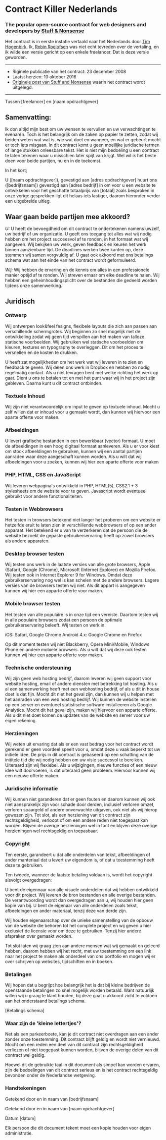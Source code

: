 # Contract Killer Nederlands
### The popular open-source contract for web designers and developers by [Stuff & Nonsense](http://stuffandnonsense.co.uk/)
Het contract is in eerste instatie vertaald naar het Nederlands door [Tim Hogenbirk](http://www.timhogenbirk.com/). Ik, [Robin Roelofsen](https://robinroelofsen.nl/) was niet echt tevreden over de vertaling, en ik wilde een versie gericht op een enkele freelancer. Dat is deze versie geworden.

* * *

* Riginele publicatie van het contract: 23 december 2008
* Laatst herzien: 10 oktober 2016
* [Originele post van Stuff and Nonsense](http://stuffandnonsense.co.uk/projects/contract-killer/) waarin het contract wordt uitgelegd.

* * *


Tussen [freelancer] en [naam opdrachtgever]

## Samenvatting:

Ik don altijd mijn best om uw wensen te vervullen en uw verwachtingen te evenaren. Toch is het belangrijk om de zaken op papier te zetten, zodat wij beiden weten wat wat is, wie wat doet en wanneer, en wat er gebeurt mocht er toch iets misgaan. In dit contract komt u geen moeilijke juridische termen of lange stukken onleesbare tekst. Het is niet mijn bedoeling u een contract te laten tekenen waar u misschien later spijt van krijgt. Wel wil ik het beste doen voor beide partijen, nu en in de toekomst.

In het kort;

U ([naam opdrachtgever]), gevestigd aan [adres opdrachtgever] huurt ons ([bedrijfsnaam]) gevestigd aan [adres bedrijf] in om voor u een website te ontwikkelen voor het geschatte totaalprijs van [totaal] zoals besproken in onze vorige gesprekken ligt dit helaas iets lastiger, daarom hieronder verder een uitgebreide uitleg.

## Waar gaan beide partijen mee akkoord?

*U:* U heeft de bevoegdheid om dit contract te ondertekenen namens uwzelf, uw bedrijf of uw organizatie. U geeft ons toegang tot alles wat wij nodig hebben om het project succeesvol af te ronden, in het formaat wat wij aangeven.
Wij bekijken uw werk, geven feedback en keuren het werk binnen aanzienbare tijd. De deadlines werken twee kanten op, deze stemmen wij samen vorgvuldig af. U gaat ook akkoord met ons betalings schema wat aan het einde van het contract wordt geformuleerd.

*Wij:* Wij hebben de ervaring en de kennis om alles in een professionele manier optijd af te ronden. Wij streven ernaar om elke deadline te halen. Wij hebben een geheimhoudingsplicht over de bestanden die gedeeld worden tijdens onze samenwerking.

## Juridisch

### Ontwerp

Wij ontwerpen look&feel fesigns, flexibele layouts die zich aan passen aan verschillende schermgrotes. Wij beginnen zo snel mogelijk met de ontwikkeling zodat wij geen tijd verspillen aan het maken van talloze statische voorbeelden.
Wij gebruiken wel statische voorbeelden om kleuren, textures en typography te overleggen. Dit om het proces te versnellen en de kosten te drukken.

U heeft zat mogelijkheden om het werk wat wij leveren in te zien en feedback te geven. Wij delen ons werk in Dropbox en hebben zo nodig regelmatig contact. Als u niet tevragen bent met welke richting het werk op gaat. Dient u ons te betalen tot en met het punt waar wij in het project zijn gebleven. Daarna kunt u dit contract ontbinden.

### Textuele Inhoud

Wij zijn niet verantwoordelijk om input te geven op textuele inhoud. Mocht u zelf willen dat er inhoud voor u gemaakt wordt, dan kunnen wij hiervoor een aparte offerte voor maken.

### Afbeeldingen

U levert grafische bestanden in een bewerkbaar (vector) formaat. U moet de afbeeldingen in een hoog digitaal formaat aanleveren. Als u er voor kiest om stock afbeeldingen te gebruiken, kunnen wij een aantal partijen aanraden waar deze aangeschaft kunnen worden. Als u wilt dat wij afbeeldingen voor u zoeken, kunnen wij hier een aparte offerte voor maken

### PHP, HTML, CSS en JavaScript

Wij leveren webpagina's ontwikkeld in PHP, HTML(5), CSS2.1 + 3 stylesheets om de website voor te geven. Javascript wordt eventueel gebruikt voor andere functionaliteiten.

### Testen in Webbrowsers


Het testen in browsers betekend niet langer het proberen om een website er hetzelfde eruit te laten zien in verschillende webbrowsers of op een ander apparaat. Het betekend er u van te verzerkeren dat de persoon die de website bezoekt de gepaste gebruikerservaring heeft op zowel browsers als andere apparaten.

### Desktop browser testen

Wij testen ons werk in de laatste versies van alle grote browsers, Apple (Safari), Google (Chrome), Microsoft (Internet Explorer) en Mozilla Firefox.
Wij testen ook in Internet Explorer 9 for Windows. Omdat deze gebruikerservaring nog wel is kan schelen met de andere browsers. Lagere versies van de browsers testen wij niet. Als dit appart is aangegeven kunnen wij hier een apparte offerte voor maken.

### Mobile browser testen

Het testen van alle populaire is in onze tijd een vereiste. Daartom testen wij in alle populaire browsers zodat een persoon de optimale gebruikerservaring beleeft. Wij testen on werk in:

iOS: Safari, Google Chrome
Android 4.x: Google Chrome en Firefox

Op dit moment testen wij niet Blackberry, Opera Mini/Mobile, Windows Phone en andere mobiele browsers. Als u wilt dat wij deze ook testen kunnen wij hier een apparte offerte voor maken.

### Technische ondersteuning

Wij zijn geen web hosting bedrijf, daarom leveren wij geen support voor website hosting, email of andere diensten met betrekking tot hosting. Als u al een samenwerking heeft met een webhosting bedrijf, of als u dit in house doet is dat fijn. Mocht dit niet het geval zijn, dan kunnen wij u helpen met het aanraden van een web hosting bedrijf. Wij kunnen de website instellen op een server en eventueel statistische software installeeren als Google Analytics.
Mocht dit het geval zijn, maken wij hiervoor een apparte offerte. Als u dit niet doet komen de updates van de website en server voor uw eigen rekening.

### Herzieningen

Wij weten uit ervaring dat als er een vast bedrag voor het contract wordt gerekend er geen voordeel speelt voor u, omdat deze u vaak beperkt tot uw initiele idee. De prijs in dit contract is gebaseerd op een schatting van de inititele tijd die wij nodig hebben om uw visie succesvol te bereiken.  Uiteraard zijn wij flexiebel. Als u wijzigingen, nieuwe functies of een nieuw idee wilt doorvoeren, is dat uiteraard geen probleem. Hiervoor kunnen wij een nieuwe offerte maken.

### Juridische informatie

Wij kunnen niet garanderen dat er geen fouten en daarom kunnen wij ook niet aansprakelijk zijn voor schade door derden, inclusief verloren omzet, verloren spaargeld of andere onverwachte uitgaven, ook niet als wij hierop gewezen zijn. Tot slot, als een herziening van dit contract zijn rechtsgeldigheid, verloopt of om een andere reden niet toegepast kan worden. Blijven de overige herzieningen wel in tact en blijven deze overige herzieningen wel rechtsgeldig en toepasbaar.

### Copyright

Ten eerste, garandeert u dat alle onderdelen van tekst, afbeeldingen of ander manteriaal dat u levert uw eigendom is, of dat u toestemming heeft deze te gebruiken.

Ten tweede, wanneer de laatste betaling voldaan is, wordt het copyright alsvolgt overgedragen:

U bent de eigennaar van alle visuele onderdelen dat wij hebben ontwikkeld voor dit project. Wij leveren de bron bestanden en alle overige bestanden. De verantwoording wordt dan overgedragen aan u, wij houden hier geen kopie van bij. U bent de eigenaar van alle onderdelen zoals tekst, afbeeldingen en ander materiaal, tenzij deze van derde zijn.

Wij houden eigenaarschap over de unieke samenstelling van de opbouw van de website die behoren tot het complete project en wij geven u hier exclusief de licensie voor om deze te gebruiken. Tenzij hier andere afspraken over gemaakt worden.

Tot slot laten wij graag zien aan andere mensen wat wij gemaakt en geleerd hebben, daarom hebben wij het recht, met uw toestemming om een link naar het project te maken als onderdeel van ons portfolio en mogen wij er over schrijven op websites, tijdschiften en in boeken.

### Betalingen

Wij hopen dat u begrijpt hoe belangrijk het is dat bij kleine bedrijven de openstaande betalingen zo snel mogelijk worden betaald. Want natuurlijk willen wij u graag te klant houden, bij deze gaat u akkoord zicht te voldoen aan het onderstaand betalings schema.

[Betalings schema]

### Waar zijn de 'kleine lettertjes'?

Net als een parkeerboete, kan je dit cortract niet overdragen aan een ander zonder onze toestemming. Dit contract blijft geldig en wordt niet vernieuwd. Mocht om een reden een deel van dit contract zijn rechtsgeldigheid verliezen of niet toegepast kunnen worden, blijven de overige delen van dit contract wel geldig.

Hoewel dit de gebruikte taal in dit document als simpel kan worden ervaren, zijn de bedoelingen van dit contract serieus en is het contract rechtsgeldig bevonden onder de Nederlandse wetgeving.

### Handtekeningen

Getekend door en in naam van [bedrijfsnaam]

Getekend door en in naam van [naam opdrachtgever]

Datum [datum]

Elk persoon die dit document tekent moet een kopie houden voor eigen administratie.